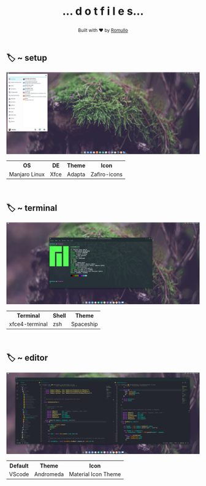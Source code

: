 <div align="center">
  <h1> ... d o t f i l e s... </h1>
  <sub>Built with ❤︎ by
  <a href="https://github.com/hiukky">Romullo</a>
  <br><br>
</div>

<div>
  <h2>🏷 ~ setup</h2> 

  <div align="center">
    <img src="https://github.com/hiukky/dotfiles/blob/master/assets/setup.png"/>
  </div>

  <table>
    <tr>
      <th>OS</th>
      <th>DE</th>
      <th>Theme</th>
      <th>Icon</th>
    </tr>
    <tr>
      <td>Manjaro Linux</td>
      <td>Xfce</td>
      <td>Adapta</td>
      <td>Zafiro-icons</td>
    </tr>
  </table>
</div>

<br>

<div>
  <h2>🏷 ~ terminal</h2> 

  <div align="center">
    <img src="https://github.com/hiukky/dotfiles/blob/master/assets/terminal.png"/>    
  </div>
  
  <table>
    <tr>
      <th>Terminal</th>
      <th>Shell</th>
      <th>Theme</th>
    </tr>
    <tr>
      <td>xfce4-terminal</td>
      <td>zsh</td>
      <td>Spaceship</td>
    </tr>
  </table>
</div>

<br>

<div>
  <h2>🏷 ~ editor</h2> 

  <div align="center">
    <img src="https://github.com/hiukky/dotfiles/blob/master/assets/vscode.png"/>    
  </div>
  
  <table>
    <tr>
      <th>Default</th>
      <th>Theme</th>
      <th>Icon</th>
    </tr>
    <tr>
      <td>VScode</td>
      <td>Andromeda</td>
      <td>Material Icon Theme</td>
    </tr>
  </table>
</div>
